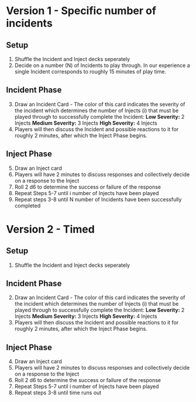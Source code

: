 # Version 1 - Specific number of incidents
## Setup
1. Shuffle the Incident and Inject decks seperately
2. Decide on a number (N) of Incidents to play through. In our experience a single Incident corresponds to roughly 15 minutes of play time.
## Incident Phase
3. Draw an Incident Card - The color of this card indicates the severity of the incident which determines the number of Injects (i) that must be played through to successfully complete the Incident:
	   **Low Severity:** 2 Injects
	   **Medium Severity:** 3 Injects
	   **High Severity:** 4 Injects
4. Players will then discuss the Incident and possible reactions to it for roughly 2 minutes, after which the Inject Phase begins.
## Inject Phase
5. Draw an Inject card
6. Players will have 2 minutes to discuss responses and collectively decide on a response to the Inject
7. Roll 2 d6 to determine the success or failure of the response
8. Repeat Steps 5-7 until i number of Injects have been played 
9. Repeat steps 3-8 until N number of Incidents have been successfully completed

# Version 2 - Timed
## Setup
1. Shuffle the Incident and Inject decks seperately
## Incident Phase
2. Draw an Incident Card - The color of this card indicates the severity of the incident which determines the number of Injects (i) that must be played through to successfully complete the Incident:
	   **Low Severity:** 2 Injects
	   **Medium Severity:** 3 Injects
	   **High Severity:** 4 Injects
3. Players will then discuss the Incident and possible reactions to it for roughly 2 minutes, after which the Inject Phase begins.
## Inject Phase
4. Draw an Inject card
5. Players will have 2 minutes to discuss responses and collectively decide on a response to the Inject
6. Roll 2 d6 to determine the success or failure of the response
7. Repeat Steps 5-7 until i number of Injects have been played 
8. Repeat steps 3-8 until time runs out
